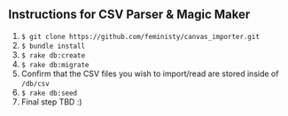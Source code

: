 ## Instructions for CSV Parser & Magic Maker

1. ```$ git clone https://github.com/feministy/canvas_importer.git```
2. ```$ bundle install```
3. ```$ rake db:create```
4. ```$ rake db:migrate```
5. Confirm that the CSV files you wish to import/read are stored inside of ```/db/csv```
6. ```$ rake db:seed```
7. Final step TBD :)